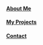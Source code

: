 #### [About Me](https://jahed323.github.io/about)

#### [My Projects](https://jahed323.github.io/projects)

#### [Contact](https://jahed323.github.io/contact)


